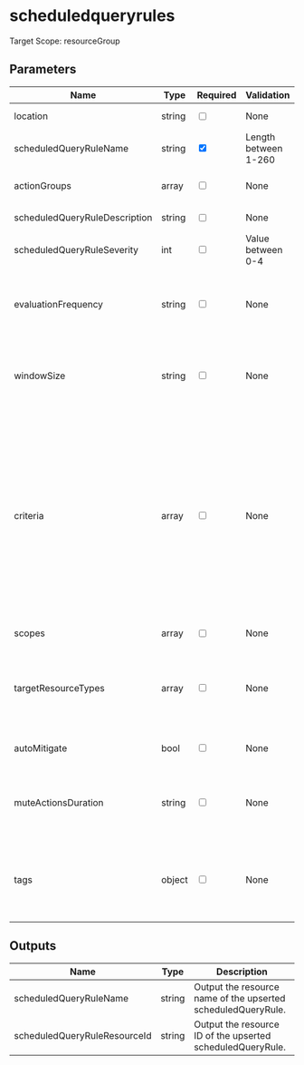 # scheduledqueryrules

Target Scope: resourceGroup

## Parameters
| Name | Type | Required | Validation | Default value | Description |
| -- |  -- | -- | -- | -- | -- |
| location | string | <input type="checkbox"> | None | <pre>resourceGroup().location</pre> | The location for this Application Insights instance to be upserted in. |
| scheduledQueryRuleName | string | <input type="checkbox" checked> | Length between 1-260 | <pre></pre> | The name of the scheduled query rules resource. |
| actionGroups | array | <input type="checkbox"> | None | <pre>[]</pre> | List of Action group resource id\'s to notify users about the alert. An action group is a collection of notification preferences. |
| scheduledQueryRuleDescription | string | <input type="checkbox"> | None | <pre>scheduledQueryRuleName</pre> | The description of the scheduled query rule. |
| scheduledQueryRuleSeverity | int | <input type="checkbox"> | Value between 0-4 | <pre>3</pre> | Severity of the alert. Should be an integer between [0-4]. Value of 0 is severest. Relevant and required only for rules of the kind LogAlert. |
| evaluationFrequency | string | <input type="checkbox"> | None | <pre>'PT5M'</pre> | How often the scheduled query rule is evaluated represented in ISO 8601 duration format. Relevant and required only for rules of the kind LogAlert.<br>The format for this string is P<days>DT<hours>H<minutes>M<seconds>S (for example, "PT5M" is 5 minutes, "PT1H" is 1 hour, and "PT20M" is 20 minutes).<br>Defaults to PT5M. |
| windowSize | string | <input type="checkbox"> | None | <pre>'PT5M'</pre> | The period of time (in ISO 8601 duration format) on which the Alert query will be executed (bin size). Relevant and required only for rules of the kind LogAlert.<br>The format for this string is P<days>DT<hours>H<minutes>M<seconds>S (for example, "PT5M" is 5 minutes, "PT1H" is 1 hour, and "PT20M" is 20 minutes).<br>Defaults to PT5M. |
| criteria | array | <input type="checkbox"> | None | <pre>[]</pre> | The criteria to alert. For options & formatting please refer to https://docs.microsoft.com/en-us/azure/templates/microsoft.insights/scheduledqueryrules?pivots=deployment-language-bicep#scheduledqueryrulecriteria.<br>Example:<br>[<br>&nbsp;&nbsp;&nbsp;{<br>&nbsp;&nbsp;&nbsp;&nbsp;&nbsp;failingPeriods: {<br>&nbsp;&nbsp;&nbsp;&nbsp;&nbsp;&nbsp;&nbsp;minFailingPeriodsToAlert: 1<br>&nbsp;&nbsp;&nbsp;&nbsp;&nbsp;&nbsp;&nbsp;numberOfEvaluationPeriods: 1<br>&nbsp;&nbsp;&nbsp;&nbsp;&nbsp;}<br>&nbsp;&nbsp;&nbsp;&nbsp;&nbsp;operator: 'GreaterThan'<br>&nbsp;&nbsp;&nbsp;&nbsp;&nbsp;query: '<input query here>'<br>&nbsp;&nbsp;&nbsp;&nbsp;&nbsp;threshold: 0<br>&nbsp;&nbsp;&nbsp;&nbsp;&nbsp;resourceIdColumn: ''<br>&nbsp;&nbsp;&nbsp;&nbsp;&nbsp;timeAggregation: 'Count'<br>&nbsp;&nbsp;&nbsp;&nbsp;&nbsp;dimensions: []<br>&nbsp;&nbsp;&nbsp;}<br>] |
| scopes | array | <input type="checkbox"> | None | <pre>[]</pre> | The list of resource id\'s that this scheduled query rule is scoped to. |
| targetResourceTypes | array | <input type="checkbox"> | None | <pre>[]</pre> | List of resource type of the target resource(s) on which the alert is created/updated. For example if the scope is a resource group and targetResourceTypes is Microsoft.Compute/virtualMachines, then a different alert will be fired for each virtual machine in the resource group which meet the alert criteria. Relevant only for rules of the kind LogAlert. |
| autoMitigate | bool | <input type="checkbox"> | None | <pre>true</pre> | The flag that indicates whether the alert should be automatically resolved or not. The default is true. Relevant only for rules of the kind LogAlert. |
| muteActionsDuration | string | <input type="checkbox"> | None | <pre>''</pre> | Mute actions for the chosen period of time (in ISO 8601 duration format) after the alert is fired. Relevant only for rules of the kind LogAlert.<br>The format for this string is P<days>DT<hours>H<minutes>M<seconds>S (for example, "PT5M" is 5 minutes, "PT1H" is 1 hour, and "PT20M" is 20 minutes).<br>Defaults to an empty string. |
| tags | object | <input type="checkbox"> | None | <pre>{}</pre> | The tags to apply to this resource. This is an object with key/value pairs.<br>Example:<br>{<br>&nbsp;&nbsp;&nbsp;FirstTag: myvalue<br>&nbsp;&nbsp;&nbsp;SecondTag: another value<br>} |
## Outputs
| Name | Type | Description |
| -- |  -- | -- |
| scheduledQueryRuleName | string | Output the resource name of the upserted scheduledQueryRule. |
| scheduledQueryRuleResourceId | string | Output the resource ID of the upserted scheduledQueryRule. |

